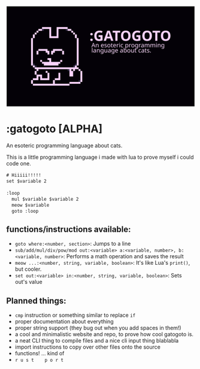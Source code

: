 ![gatogoto](gatogoto.svg) 

# :gatogoto [ALPHA]
An esoteric programming language about cats.

This is a little programming language i made with lua to prove myself i could code one.

```
# Hiiiii!!!!!
set $variable 2

:loop 
  mul $variable $variable 2
  meow $variable
  goto :loop
```

## functions/instructions available:
- `goto where:<number, section>`: Jumps to a line
- `sub/add/mul/div/pow/mod out:<variable> a:<variable, number>, b:<variable, number>`: Performs a math operation and saves the result
- `meow ...:<number, string, variable, boolean>`: It's like Lua's `print()`, but cooler.
- `set out:<variable> in:<number, string, variable, boolean>`: Sets out's value

## Planned things:
- `cmp` instruction or something similar to replace `if`
- proper documentation about everything
- proper string support (they bug out when you add spaces in them!)
- a cool and minimalistic website and repo, to prove how cool gatogoto is.
- a neat CLI thing to compile files and a nice cli input thing blablabla
- import instructions to copy over other files onto the source
- functions! ... kind of
- `r u s t    p o r t` 
